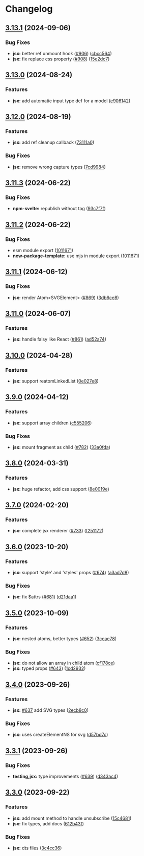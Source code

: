 # Changelog

## [3.13.1](https://github.com/artalar/reatom/compare/jsx-v3.13.0...jsx-v3.13.1) (2024-09-06)


### Bug Fixes

* **jsx:** better ref unmount hook ([#906](https://github.com/artalar/reatom/issues/906)) ([cbcc564](https://github.com/artalar/reatom/commit/cbcc564cad4e1084c5953d92dd02d15ac1a0ee31))
* **jsx:** fix replace css property ([#908](https://github.com/artalar/reatom/issues/908)) ([15e2dc7](https://github.com/artalar/reatom/commit/15e2dc79cc412fb9cb0e1887334a6a18e3fd9ccf))

## [3.13.0](https://github.com/artalar/reatom/compare/jsx-v3.12.0...jsx-v3.13.0) (2024-08-24)


### Features

* **jsx:** add automatic input type def for a model ([e906142](https://github.com/artalar/reatom/commit/e90614230ded105812ef9e06cdb3af833852cd33))

## [3.12.0](https://github.com/artalar/reatom/compare/jsx-v3.11.3...jsx-v3.12.0) (2024-08-19)


### Features

* **jsx:** add ref cleanup callback ([73111a0](https://github.com/artalar/reatom/commit/73111a0e290ed698eeed0d35e5a9e5bb8eda95c7))


### Bug Fixes

* **jsx:** remove wrong capture types ([7cd9984](https://github.com/artalar/reatom/commit/7cd99848e22eb6d307fc4e6ee04cc6cab68585c2))

## [3.11.3](https://github.com/artalar/reatom/compare/jsx-v3.11.2...jsx-v3.11.3) (2024-06-22)


### Bug Fixes

* **npm-svelte:** republish without tag ([93c7f7f](https://github.com/artalar/reatom/commit/93c7f7f5ec58247b1b3aec854cd83b0a0ecd6a6c))

## [3.11.2](https://github.com/artalar/reatom/compare/jsx-v3.11.1...jsx-v3.11.2) (2024-06-22)


### Bug Fixes

* esm module export ([1011671](https://github.com/artalar/reatom/commit/10116719dd92d8102352a39e4ed772b8173d8668))
* **new-package-template:** use mjs in module export ([1011671](https://github.com/artalar/reatom/commit/10116719dd92d8102352a39e4ed772b8173d8668))

## [3.11.1](https://github.com/artalar/reatom/compare/jsx-v3.11.0...jsx-v3.11.1) (2024-06-12)


### Bug Fixes

* **jsx:** render Atom&lt;SVGElement&gt; ([#869](https://github.com/artalar/reatom/issues/869)) ([3db6ce8](https://github.com/artalar/reatom/commit/3db6ce87dd0af2395f127561a7b098a7f64f34c0))

## [3.11.0](https://github.com/artalar/reatom/compare/jsx-v3.10.0...jsx-v3.11.0) (2024-06-07)


### Features

* **jsx:** handle falsy like React ([#861](https://github.com/artalar/reatom/issues/861)) ([ad52a74](https://github.com/artalar/reatom/commit/ad52a74b8104301b702d503f050b31754c2816d4))

## [3.10.0](https://github.com/artalar/reatom/compare/jsx-v3.9.0...jsx-v3.10.0) (2024-04-28)


### Features

* **jsx:** support reatomLinkedList ([0e027e8](https://github.com/artalar/reatom/commit/0e027e8317e10a59b9f65b0ec1070e3a5637aeca))

## [3.9.0](https://github.com/artalar/reatom/compare/jsx-v3.8.0...jsx-v3.9.0) (2024-04-12)


### Features

* **jsx:** support array children ([c555206](https://github.com/artalar/reatom/commit/c555206b4349494912cc278b5157d9b167cc54a0))


### Bug Fixes

* **jsx:** mount fragment as child ([#782](https://github.com/artalar/reatom/issues/782)) ([33a0fda](https://github.com/artalar/reatom/commit/33a0fda91bd1ed5a384d8214baa08f0b295861f2))

## [3.8.0](https://github.com/artalar/reatom/compare/jsx-v3.7.0...jsx-v3.8.0) (2024-03-31)


### Features

* **jsx:** huge refactor, add css support ([8e0019e](https://github.com/artalar/reatom/commit/8e0019e17299eba58d897eda18affb56c5de8b71))

## [3.7.0](https://github.com/artalar/reatom/compare/jsx-v3.6.0...jsx-v3.7.0) (2024-02-20)


### Features

* **jsx:** complete jsx renderer ([#733](https://github.com/artalar/reatom/issues/733)) ([f251172](https://github.com/artalar/reatom/commit/f251172ead5a386ec95e145ccc12845b428d93da))

## [3.6.0](https://github.com/artalar/reatom/compare/jsx-v3.5.0...jsx-v3.6.0) (2023-10-20)


### Features

* **jsx:** support 'style' and 'styles' props ([#674](https://github.com/artalar/reatom/issues/674)) ([a3ad7d8](https://github.com/artalar/reatom/commit/a3ad7d8a5407635b876869ba5b9ab097a0f6835e))


### Bug Fixes

* **jsx:** fix $attrs ([#681](https://github.com/artalar/reatom/issues/681)) ([d21daa1](https://github.com/artalar/reatom/commit/d21daa1fed6f26d61afccb6d546773f866ffcf84))

## [3.5.0](https://github.com/artalar/reatom/compare/jsx-v3.4.0...jsx-v3.5.0) (2023-10-09)


### Features

* **jsx:** nested atoms, better types ([#652](https://github.com/artalar/reatom/issues/652)) ([3ceae78](https://github.com/artalar/reatom/commit/3ceae788da52ff40a561ce5b2fc5371475fb7d7c))


### Bug Fixes

* **jsx:** do not allow an array in child atom ([cf178ce](https://github.com/artalar/reatom/commit/cf178ceb951fad577ef0aad86c54d4effcb28391))
* **jsx:** typed props ([#643](https://github.com/artalar/reatom/issues/643)) ([1cd2932](https://github.com/artalar/reatom/commit/1cd29325cf686baa9fd2668f282b3020b2512ad6))

## [3.4.0](https://github.com/artalar/reatom/compare/jsx-v3.3.1...jsx-v3.4.0) (2023-09-26)


### Features

* **jsx:** [#637](https://github.com/artalar/reatom/issues/637) add SVG types ([2ecb8c0](https://github.com/artalar/reatom/commit/2ecb8c0b3605032741ce7fe57f3f657452622bc0))


### Bug Fixes

* **jsx:** uses createElementNS for svg ([d57bd7c](https://github.com/artalar/reatom/commit/d57bd7c42e00ff5bdeb3d810061de0fb3b66ade8))

## [3.3.1](https://github.com/artalar/reatom/compare/jsx-v3.3.0...jsx-v3.3.1) (2023-09-26)


### Bug Fixes

* **testing,jsx:** type improvements ([#639](https://github.com/artalar/reatom/issues/639)) ([d343ac4](https://github.com/artalar/reatom/commit/d343ac4f9549258851235a60e6ef01c24bc2084e))

## [3.3.0](https://github.com/artalar/reatom/compare/jsx-v3.2.0...jsx-v3.3.0) (2023-09-22)


### Features

* **jsx:** add mount method to handle unsubscribe ([15c4681](https://github.com/artalar/reatom/commit/15c46813eb96e6254bc769afda2e442d47ad8ad4))
* **jsx:** fix types, add docs ([612b43f](https://github.com/artalar/reatom/commit/612b43fa4114f66c96fb618ad4b01c67b6143408))


### Bug Fixes

* **jsx:** dts files ([3c4cc36](https://github.com/artalar/reatom/commit/3c4cc36b64ddc32936521faf7491ab063b905f32))
